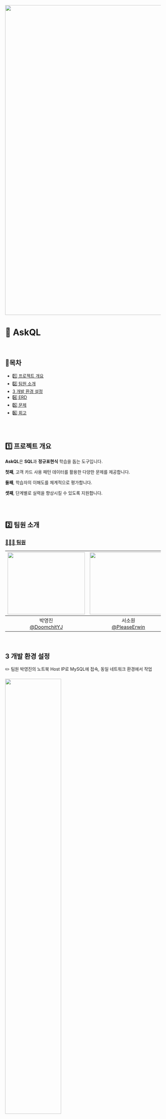 <img src="https://capsule-render.vercel.app/api?type=waving&color=BDBDC8&height=150&section=header" width="1000" />

# 🔎 AskQL
</br>

## 📍목차
- [1️⃣ 프로젝트 개요](#1%EF%B8%8F⃣-프로젝트-개요)
- [2️⃣ 팀원 소개](#2%EF%B8%8F⃣-팀원-소개)
- [3️ 개발 환경 설정](#3%EF%B8%8F-개발-환경-설정)
- [4️⃣ ERD](#4%EF%B8%8F⃣-erd)
- [5️⃣ 문제](#5%EF%B8%8F⃣-문제)
- [6️⃣ 회고](#6%EF%B8%8F⃣-회고)


<br>

<br>

## 1️⃣ 프로젝트 개요

**AskQL**은 **SQL**과 **정규표현식** 학습을 돕는 도구입니다.

**첫째**, 고객 카드 사용 패턴 데이터를 활용한 다양한 문제를 제공합니다.

**둘째**, 학습자의 이해도를 체계적으로 평가합니다.

**셋째**, 단계별로 실력을 향상시킬 수 있도록 지원합니다.

</br>


<br>

## 2️⃣ 팀원 소개

### [🙆🏻‍♂️ 팀원](#목차)


|<img src="https://avatars.githubusercontent.com/u/80048007?v=4" width="250" height="200"/>|<img src="https://avatars.githubusercontent.com/u/79669001?v=4?v=4" width="250" height="200"/>|<img src="https://avatars.githubusercontent.com/u/179544856?v=4" width="250" height="200"/>|<img src="https://avatars.githubusercontent.com/u/115103394?v=4" width="250" height="200"/>|
|:-:|:-:|:-:|:-:|
|박영진<br/>[@DoomchitYJ](https://github.com/DoomchitYJ)|서소원<br/>[@PleaseErwin](https://github.com/PleaseErwin)|이은준<br/>[@2EunJun](https://github.com/2EunJun)|이현정<br/>[@nanahj](https://github.com/nanahj)|

<br>

## 3️ 개발 환경 설정

✏️ 팀원 박영진의 노트북 Host IP로 MySQL에 접속, 동일 네트워크 환경에서 작업
<br>
<br>
<img src="https://github.com/user-attachments/assets/a7839176-8695-4840-8d9a-6b43add0fe8c" width="60%">

<br>
<br>
✏️ Virtual Box의 포트 포워딩 설정에 Windows(Host IP)에서 Ubuntu MySQL 포트포워딩
<br>
<br>
<img src="https://github.com/user-attachments/assets/4f17c137-b87a-4f51-baaa-76dc743daaaf" width="45%">
<br>
<br>
✏️ 각 팀원 개인 노트북의 DBeaver로 연결
<br>
<br>
<img src="https://github.com/user-attachments/assets/3dca6b11-a79b-413e-8807-a0c5c95889d4" width="45%">

<br>

<br>

## 4️⃣ ERD
![erd2](https://github.com/user-attachments/assets/ef161b6a-5c69-4ce8-85e3-1f5ad49a7666)

<br>

### 📊 데이터 예시
**🛒 customer**

![image](https://github.com/user-attachments/assets/3dc5d073-f21b-48ae-a157-336f4b7b1367)

**💳 card**

![image](https://github.com/user-attachments/assets/6ec9883a-35eb-41c8-a0b4-94a5f6f5348e)

**🤝🏻 transaction**

![image](https://github.com/user-attachments/assets/7675dc15-4e3e-4571-912f-690a96cf6fd8)


<br>

<br>


## 5️⃣ 문제

### 😁 1단계

**문제 1번** **: 카드번호 형식 검증 (16자리 형식이 아닌 데이터 조회)**

📍 숫자4자리-숫자4자리-숫자4자리-숫자4자리

<details>
<summary> 정답 확인 🧨 </summary>
    
```sql
SELECT card_id, card_number
FROM card
WHERE card_number NOT REGEXP '^[0-9]{4}-[0-9]{4}-[0-9]{4}-[0-9]{4}$';

```
</details>
<br>

**문제 2번** **: 이메일 형식 검증 (`gmail.com` 또는 `naver.com` 도메인 조회)**

📍 이메일 아이디 부분에 특수문자 있을 수 있음 (._%+-)

<details>
<summary> 정답 확인 🧨 </summary>
    
```sql
SELECT customer_id, name, email
FROM customer
WHERE email REGEXP '^[a-zA-Z0-9._%+-]+@(gmail|naver)\\\\.com$';
```
    
</details>
<br>

**문제 3번** **: 전화번호 특정 자리 숫자 조회**

📍 전화번호 두번째 파트의 네번째 숫자가 7, 세번째 파트의 네번째 숫자가 1인 사람

<details>
<summary> 정답 확인 🧨 </summary>
    
```sql
SELECT *
FROM customer
WHERE phone_number REGEXP '^[0-9]{3}-[0-9]{3}7[0-9]-[0-9]{3}1$';
```

</details>
<br>

**문제 4번** **: 주소 검증**

📍 서울시 제외하고 조회

<details>
<summary> 정답 확인 🧨 </summary>
    
```sql
SELECT customer_id, name, address
FROM customer
WHERE address NOT REGEXP '서울시';
```

</details>
<br>

### 💥 2단계

**문제 1번**

**법인 카드를 사용하는 고객들에게 이메일을 보내려 했지만, 일부 고객이 이메일 형식을 제대로 지키지 않았습니다. 이메일 형식을 지키지 않은 고객들의 이름과 전화번호를 조회하려면 어떤 SQL 쿼리를 작성해야 할까요?**

📍 고객 이름, 고객 전화번호  
📍 법인 카드의 card_type: ‘CORPORATE’

<details>
<summary> 정답 확인 🧨 </summary>
    
```sql
SELECT c.name, c.phone_number
FROM customer c
JOIN card ca ON c.customer_id = ca.customer_id
WHERE ca.card_type = 'CORPORATE'
  AND c.email NOT REGEXP '^[a-zA-Z0-9._%+-]+@[a-zA-Z0-9.-]+\\\\.[a-zA-Z]{2,}$';

```
</details>
<br>

**문제 2번**

**2025년에 만료되는 카드를 보유한 고객에게 알림을 보내려고 합니다. 2025년에 만료되는 카드 데이터를 조회하려면 어떤 SQL 쿼리를 작성해야 할까요?**

📍 고객 id, 카드 id, 고객 이메일, 고객 전화번호, 카드 만료일 조회  
📍 expiry_date: MMYY 형태이고, 월은 01~12월까지이다.

<details>
<summary> 힌트 🎂 </summary>
<br>

9925 8925 이런 이상한 데이터 추가해야함

- 끝자리가 25인 경우 : '25$’
- 끝자리가 25이면서 숫자로 이루어진 경우 : ^[0-9]*25$
  
</details>

<details>
<summary> 정답 확인 🧨 </summary>
    
```sql
SELECT c.customer_id, ca.card_id, c.email, c.phone_number, ca.expiry_date
FROM customer c
JOIN card ca ON c.customer_id = ca.customer_id
WHERE ca.expiry_date REGEXP '^(0[1-9]|1[0-2])25$';

```
</details>
<br>

**문제 3번**

**김, 이, 박씨 성을 가진 30대 고객들(연 나이)이 가장 많은 소비를 한 가게의 유형을 찾아 맞춤형 혜택을 제공하려고 합니다. 이 조건에 맞는 데이터를 조회하려면 어떤 SQL 쿼리를 작성해야 할까요?**

📍 가장 많은 소비를 한 가게 유형, 해당 유형에서 소비한 총 금액  
📍 이름은 한글로 이루어져 있다.

<details>
<summary> 힌트 🎂 </summary>
<br>
    
'^(김|이|박)[가-힣]+$':

- 김민수 → 매칭됨.
- 이영희 → 매칭됨.
- 박123 → 매칭되지 않음.

'^김|^이|^박':

- 김민수 → 매칭됨.
- 이영희 → 매칭됨.
- 박123 → 매칭됨.
  
</details>

<details>
<summary> 정답 확인 🧨 </summary>
    
```sql
SELECT t.store_type, SUM(t.amount) AS total_spent
FROM customer c
JOIN card ca ON c.customer_id = ca.customer_id
JOIN transaction t ON ca.card_id = t.card_id
WHERE (YEAR(CURDATE()) - YEAR(c.birth_date)) BETWEEN 30 AND 39
  AND c.name REGEXP '^(김|이|박)[가-힣]+$'
GROUP BY t.store_type
ORDER BY total_spent DESC
LIMIT 1;

```
</details>

<br>

## 6️⃣ 회고

### 1. 정규표현식의 효율성
   
이번 프로젝트를 통해 정규표현식을 활용하여 데이터 검증과 검색 작업을 효율적으로 수행할 수 있었다.

특히, 다양한 필터링 시나리오를 처리하면서 더 정밀한 정규표현식의 필요성을 느꼈다.

### 2. 정규표현식의 중요성

정규표현식이 없었다면 특정 패턴의 데이터를 필터링하기 위해 SQL 문이 훨씬 길어졌을 것이다.

### 3. 데이터베이스 설계의 중요성

형식에 맞지 않는 데이터를 조회할 수 있는 쿼리문을 작성하면서, 데이터베이스의 무결성을 보장하기 위해 사전 설계가 얼마나 중요한지 깨닫게 되었다.

처음부터 꼼꼼히 설계하는 것이 데이터 검증과 관리에 큰 도움이 된다는 점을 배웠다.

### 4. 깃허브 사용의 어려움
   
협업 과정에서 깃허브 사용에 어려움을 느꼈으며, 부족한 부분을 보완하여 다음 프로젝트에서는 더 원활하게 작업하고 싶다.

짧은 시간 안에 프로젝트를 완료해야 한다는 점이 힘들었지만, 함께 노력해준 팀원들에게 고생했다고 전하고 싶다.

체계적이고 풍부한 README 파일 작성법에도 익숙해질 수 있는 기회였다.

<img src="https://capsule-render.vercel.app/api?type=waving&color=BDBDC8&height=150&section=footer" width="1000" />
